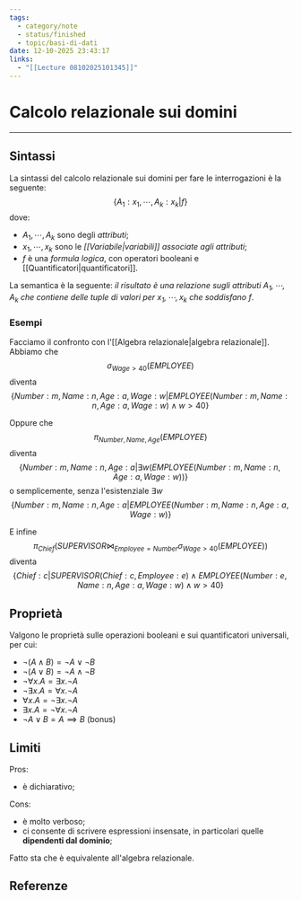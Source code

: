 ```yaml
---
tags:
  - category/note
  - status/finished
  - topic/basi-di-dati
date: 12-10-2025 23:43:17
links:
  - "[[Lecture 08102025101345]]"
---
```

# Calcolo relazionale sui domini
---
## Sintassi
La sintassi del calcolo relazionale sui domini per fare le interrogazioni è la seguente:
$$\{A_{1}:x_{1}, \cdots, A_{k}:x_{k} | f\}$$
dove:
- $A_{1}, \cdots, A_{k}$ sono degli _attributi_;
- $x_{1}, \cdots, x_{k}$ sono le _[[Variabile|variabili]] associate agli attributi_;
- $f$ è una _formula logica_, con operatori booleani e [[Quantificatori|quantificatori]].

La semantica è la seguente: _il risultato è una relazione sugli attributi $A_{1}, \cdots, A_{k}$ che contiene delle tuple di valori per $x_{1}, \cdots, x_{k}$ che soddisfano $f$_.

### Esempi
Facciamo il confronto con l'[[Algebra relazionale|algebra relazionale]]. Abbiamo che
$$\sigma_{Wage > 40}(EMPLOYEE)$$
diventa
$$\{Number: m, Name: n, Age: a, Wage: w | EMPLOYEE(Number: m, Name: n, Age: a, Wage: w) \land w > 40\}$$

Oppure che
$$\pi_{Number, Name, Age}(EMPLOYEE)$$
diventa
$$\{Number: m, Name: n, Age: a | \exists w (EMPLOYEE(Number: m, Name: n, Age: a, Wage: w))\}$$
o semplicemente, senza l'esistenziale $\exists w$
$$\{Number: m, Name: n, Age: a | EMPLOYEE(Number: m, Name: n, Age: a, Wage: w)\}$$

E infine
$$\pi_{Chief}(SUPERVISOR \Join_{Employee = Number} \sigma_{Wage > 40}(EMPLOYEE))$$
diventa
$$\{Chief: c | SUPERVISOR(Chief: c, Employee: e) \land EMPLOYEE(Number: e, Name: n, Age: a, Wage: w) \land w > 40\}$$

## Proprietà
Valgono le proprietà sulle operazioni booleani e sui quantificatori universali, per cui:
- $\neg(A \land B) = \neg A \lor \neg B$
- $\neg(A \lor B) = \neg A \land \neg B$
- $\neg \forall x. A = \exists x. \neg A$
- $\neg \exists x. A = \forall x. \neg A$
- $\forall x. A = \neg \exists x. \neg A$
- $\exists x. A = \neg \forall x. \neg A$
- $\neg A \lor B = A \implies B$ (bonus)

## Limiti
Pros:
- è dichiarativo;

Cons:
- è molto verboso;
- ci consente di scrivere espressioni insensate, in particolari quelle **dipendenti dal dominio**;

Fatto sta che è equivalente all'algebra relazionale.

## Referenze